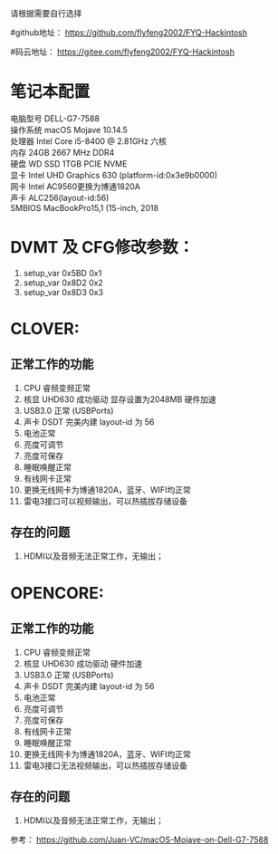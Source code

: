 请根据需要自行选择

#github地址：
https://github.com/flyfeng2002/FYQ-Hackintosh

#码云地址：
https://gitee.com/flyfeng2002/FYQ-Hackintosh


# 笔记本配置  
电脑型号 DELL-G7-7588  
操作系统 macOS Mojave 10.14.5  
处理器  Intel Core i5-8400 @ 2.81GHz 六核  
内存 24GB 2667 MHz DDR4  
硬盘  WD SSD 1TGB PCIE NVME  
显卡 Intel UHD Graphics 630 (platform-id:0x3e9b0000)  
网卡 Intel AC9560更换为博通1820A  
声卡 ALC256(layout-id:56)  
SMBIOS MacBookPro15,1 (15-inch, 2018  




# DVMT 及 CFG修改参数：
1. setup_var 0x5BD 0x1
2. setup_var 0x8D2 0x2
3. setup_var 0x8D3 0x3

# CLOVER:

## 正常工作的功能

1. CPU 睿频变频正常
2. 核显 UHD630 成功驱动 显存设置为2048MB 硬件加速
3. USB3.0 正常 (USBPorts)
4. 声卡 DSDT 完美内建 layout-id 为 56
5. 电池正常
6. 亮度可调节
7. 亮度可保存
8. 睡眠唤醒正常
9. 有线网卡正常
10. 更换无线网卡为博通1820A，蓝牙、WIFI均正常
11. 雷电3接口可以视频输出，可以热插拔存储设备 
## 存在的问题

1. HDMI以及音频无法正常工作，无输出；
 


# OPENCORE:

## 正常工作的功能
1. CPU 睿频变频正常
2. 核显 UHD630 成功驱动 硬件加速
3. USB3.0 正常 (USBPorts)
4. 声卡 DSDT 完美内建 layout-id 为 56
5. 电池正常
6. 亮度可调节
7. 亮度可保存
8. 有线网卡正常
9. 睡眠唤醒正常
10. 更换无线网卡为博通1820A，蓝牙、WIFI均正常
11. 雷电3接口无法视频输出，可以热插拔存储设备

## 存在的问题

1. HDMI以及音频无法正常工作，无输出； 




参考：
https://github.com/Juan-VC/macOS-Mojave-on-Dell-G7-7588